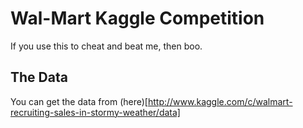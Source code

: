 # Wal-Mart Kaggle Competition
If you use this to cheat and beat me, then boo. 

## The Data
You can get the data from (here)[http://www.kaggle.com/c/walmart-recruiting-sales-in-stormy-weather/data]
